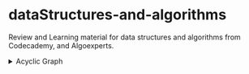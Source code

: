 # dataStructures-and-algorithms

Review and Learning material for data structures and algorithms from Codecademy, and Algoexperts.

<details>
<summary> Acyclic Graph </summary>
A graph that has no cycles.
</details>


<!-- <details>
<summary></summary>
</details> -->
